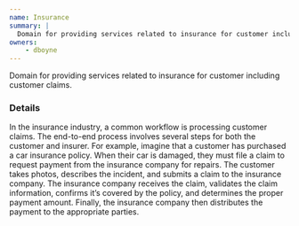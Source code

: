 ```yaml
---
name: Insurance
summary: |
  Domain for providing services related to insurance for customer including customer claims. 
owners:
    - dboyne
---
```


<Admonition>Domain for providing services related to insurance for customer including customer claims.</Admonition>

### Details

In the insurance industry, a common workflow is processing customer claims. The end-to-end process involves several steps for both the customer and insurer. For example, imagine that a customer has purchased a car insurance policy. When their car is damaged, they must file a claim to request payment from the insurance company for repairs. The customer takes photos, describes the incident, and submits a claim to the insurance company. The insurance company receives the claim, validates the claim information, confirms it’s covered by the policy, and determines the proper payment amount. Finally, the insurance company then distributes the payment to the appropriate parties.

<NodeGraph title="Domain Graph" />
